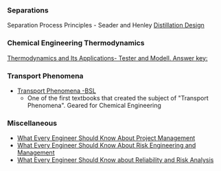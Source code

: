 ### Separations

Separation Process Principles - Seader and Henley
[Distillation Design](https://en.wikipedia.org/wiki/Distillation_Design)

### Chemical Engineering Thermodynamics
[Thermodynamics and Its Applications- Tester and Modell. Answer key:](https://web.mit.edu/testerel/thermo/)
### Transport Phenomena
- [Transport Phenomena -BSL](https://en.wikipedia.org/wiki/Transport_Phenomena_(book))
	- One of the first textbooks that created the subject of "Transport Phenomena". Geared for Chemical Engineering
### Miscellaneous

- [What Every Engineer Should Know About Project Management](https://www.amazon.ca/Engineer-Should-Project-Management-Second/dp/0824789539/ref=sr_1_2?crid=X484WCLFZI9N&keywords=What+Engineers+Know+and+How+they+Know+It%3A+Analytical+Studies+from+Aeronautical+History&qid=1703152236&sprefix=what+engineers+know+and+how+they+know+it+analytical+studies+from+aeronautical+history%2Caps%2C756&sr=8-2)
- [What Every Engineer Should Know About Risk Engineering and Management](https://www.amazon.ca/Every-Engineer-Should-Engineering-Management/dp/0824793013/ref=sr_1_5?crid=3F17OYV25VME9&keywords=What+Every+Engineer+Should+Know&qid=1703158356&sprefix=what+every+engineer+should+know%2Caps%2C335&sr=8-5)
-  [What Every Engineer Should Know about Reliability and Risk Analysis](https://www.amazon.ca/Every-Engineer-Should-Reliability-Analysis/dp/0367402599/ref=sr_1_9?crid=3F17OYV25VME9&keywords=What+Every+Engineer+Should+Know&qid=1703158356&sprefix=what+every+engineer+should+know%2Caps%2C335&sr=8-9)
